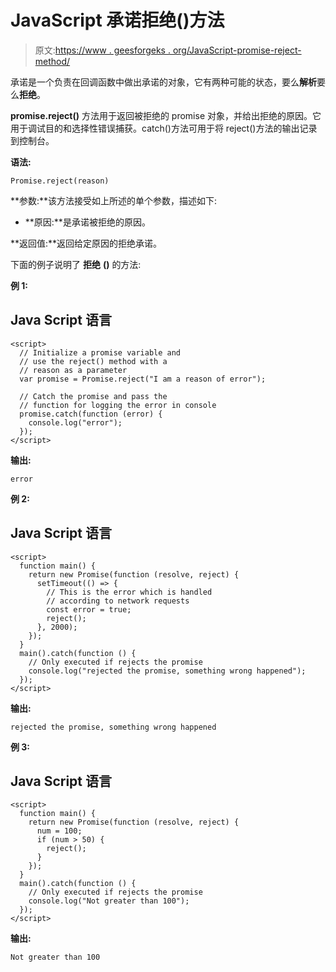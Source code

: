 # JavaScript 承诺拒绝()方法

> 原文:[https://www . geesforgeks . org/JavaScript-promise-reject-method/](https://www.geeksforgeeks.org/javascript-promise-reject-method/)

承诺是一个负责在回调函数中做出承诺的对象，它有两种可能的状态，要么**解析**要么**拒绝**。

**promise.reject()** 方法用于返回被拒绝的 promise 对象，并给出拒绝的原因。它用于调试目的和选择性错误捕获。catch()方法可用于将 reject()方法的输出记录到控制台。

**语法:**

```
Promise.reject(reason)
```

**参数:**该方法接受如上所述的单个参数，描述如下:

*   **原因:**是承诺被拒绝的原因。

**返回值:**返回给定原因的拒绝承诺。

下面的例子说明了 **拒绝** **()** 的方法:

**例 1:**

## Java Script 语言

```
<script>
  // Initialize a promise variable and
  // use the reject() method with a
  // reason as a parameter
  var promise = Promise.reject("I am a reason of error");

  // Catch the promise and pass the
  // function for logging the error in console
  promise.catch(function (error) {
    console.log("error");
  });
</script>
```

**输出:**

```
error
```

**例 2:**

## Java Script 语言

```
<script>
  function main() {
    return new Promise(function (resolve, reject) {
      setTimeout(() => {
        // This is the error which is handled
        // according to network requests
        const error = true;
        reject();
      }, 2000);
    });
  }
  main().catch(function () {
    // Only executed if rejects the promise
    console.log("rejected the promise, something wrong happened");
  });
</script>
```

**输出:**

```
rejected the promise, something wrong happened
```

**例 3:**

## Java Script 语言

```
<script>
  function main() {
    return new Promise(function (resolve, reject) {
      num = 100;
      if (num > 50) {
        reject();
      }
    });
  }
  main().catch(function () {
    // Only executed if rejects the promise
    console.log("Not greater than 100");
  });
</script>
```

**输出:**

```
Not greater than 100
```
